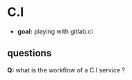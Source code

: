 C.I 
====
- **goal:** playing with gitlab.ci 

questions
-----
**Q:** what is the workflow of a C.I service ? 
